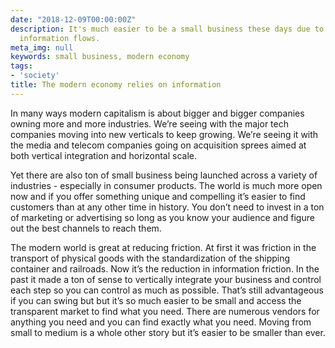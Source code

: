 ```yaml
---
date: "2018-12-09T00:00:00Z"
description: It's much easier to be a small business these days due to how cheaply
  information flows.
meta_img: null
keywords: small business, modern economy
tags:
- 'society'
title: The modern economy relies on information
---
```


In many ways modern capitalism is about bigger and bigger companies owning more and more industries. We’re seeing with the major tech companies moving into new verticals to keep growing. We’re seeing it with the media and telecom companies going on acquisition sprees aimed at both vertical integration and horizontal scale.

Yet there are also ton of small business being launched across a variety of industries - especially in consumer products. The world is much more open now and if you offer something unique and compelling it’s easier to find customers than at any other time in history. You don’t need to invest in a ton of marketing or advertising so long as you know your audience and figure out the best channels to reach them.

The modern world is great at reducing friction. At first it was friction in the transport of physical goods with the standardization of the shipping container and railroads. Now it’s the reduction in information friction. In the past it made a ton of sense to vertically integrate your business and control each step so you can control as much as possible. That’s still advantageous if you can swing but but it’s so much easier to be small and access the transparent market to find what you need. There are numerous vendors for anything you need and you can find exactly what you need. Moving from small to medium is a whole other story but it’s easier to be smaller than ever.
